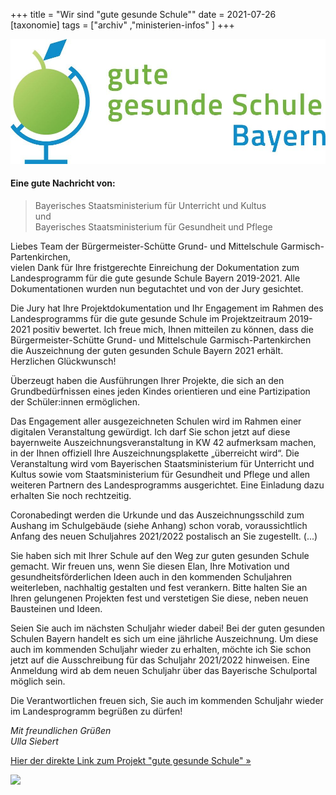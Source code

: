 +++
title = "Wir sind \"gute gesunde Schule\""
date = 2021-07-26
[taxonomie]
tags = ["archiv" ,"ministerien-infos" ]
+++

![](images/Logo-gute-gesunde-schule-bayern.jpg)

#### Eine gute Nachricht von:

> Bayerisches Staatsministerium für Unterricht und Kultus  
> und  
> Bayerisches Staatsministerium für Gesundheit und Pflege

Liebes Team der Bürgermeister-Schütte Grund- und Mittelschule Garmisch-Partenkirchen,  
vielen Dank für Ihre fristgerechte Einreichung der Dokumentation zum Landesprogramm für die gute gesunde Schule Bayern 2019-2021. Alle Dokumentationen wurden nun begutachtet und von der Jury gesichtet.  
  
Die Jury hat Ihre Projektdokumentation und Ihr Engagement im Rahmen des Landesprogramms für die gute gesunde Schule im Projektzeitraum 2019-2021 positiv bewertet. Ich freue mich, Ihnen mitteilen zu können, dass die Bürgermeister-Schütte Grund- und Mittelschule Garmisch-Partenkirchen die Auszeichnung der guten gesunden Schule Bayern 2021 erhält. Herzlichen Glückwunsch!  
  
Überzeugt haben die Ausführungen Ihrer Projekte, die sich an den Grundbedürfnissen eines jeden Kindes orientieren und eine Partizipation der Schüler:innen ermöglichen.  
  
Das Engagement aller ausgezeichneten Schulen wird im Rahmen einer digitalen Veranstaltung gewürdigt. Ich darf Sie schon jetzt auf diese bayernweite Auszeichnungsveranstaltung in KW 42 aufmerksam machen, in der Ihnen offiziell Ihre Auszeichnungsplakette „überreicht wird“. Die Veranstaltung wird vom Bayerischen Staatsministerium für Unterricht und Kultus sowie vom Staatsministerium für Gesundheit und Pflege und allen weiteren Partnern des Landesprogramms ausgerichtet. Eine Einladung dazu erhalten Sie noch rechtzeitig.

Coronabedingt werden die Urkunde und das Auszeichnungsschild zum Aushang im Schulgebäude (siehe Anhang) schon vorab, voraussichtlich Anfang des neuen Schuljahres 2021/2022 postalisch an Sie zugestellt. (...)

Sie haben sich mit Ihrer Schule auf den Weg zur guten gesunden Schule gemacht. Wir freuen uns, wenn Sie diesen Elan, Ihre Motivation und gesundheitsförderlichen Ideen auch in den kommenden Schuljahren weiterleben, nachhaltig gestalten und fest verankern. Bitte halten Sie an Ihren gelungenen Projekten fest und verstetigen Sie diese, neben neuen Bausteinen und Ideen.

Seien Sie auch im nächsten Schuljahr wieder dabei! Bei der guten gesunden Schulen Bayern handelt es sich um eine jährliche Auszeichnung. Um diese auch im kommenden Schuljahr wieder zu erhalten, möchte ich Sie schon jetzt auf die Ausschreibung für das Schuljahr 2021/2022 hinweisen. Eine Anmeldung wird ab dem neuen Schuljahr über das Bayerische Schulportal möglich sein.

Die Verantwortlichen freuen sich, Sie auch im kommenden Schuljahr wieder im Landesprogramm begrüßen zu dürfen!

_Mit freundlichen Grüßen  
Ulla Siebert_

[Hier der direkte Link zum Projekt "gute gesunde Schule" »](https://www.ggs.bayern.de/)

![](images/Auszeichnungsplakette_Schulgebäude-1024x722.jpg)
